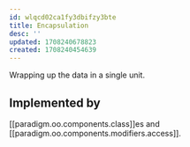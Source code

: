 ```yaml
---
id: wlqcd02ca1fy3dbifzy3bte
title: Encapsulation
desc: ''
updated: 1708240678823
created: 1708240454639
---
```



Wrapping up the data in a single unit.

## Implemented by 

[[paradigm.oo.components.class]]es and [[paradigm.oo.components.modifiers.access]].

